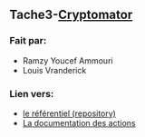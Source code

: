 ## Tache3-[Cryptomator](https://github.com/umontreal-diro/cryptomator)

### Fait par:
- Ramzy Youcef Ammouri
- Louis Vranderick 

###  Lien vers:
- [le référentiel (repository)](https://github.com/Louisvranderick/cryptomator.git)
- [La documentation des actions](https://github.com/Louisvranderick/cryptomator/blob/develop/flags_documentation.md)

